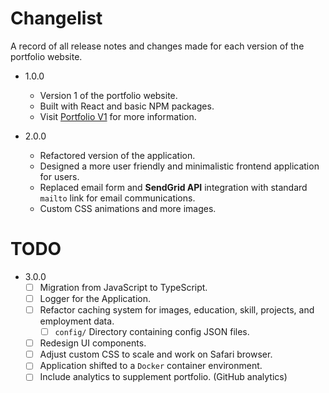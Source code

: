 # Changelist

A record of all release notes and changes made for each version of the portfolio website.

-   1.0.0

    -   Version 1 of the portfolio website.
    -   Built with React and basic NPM packages.
    -   Visit [Portfolio V1](https://github.com/stefanwerleman/portfolio-v1) for more information.

-   2.0.0
    -   Refactored version of the application.
    -   Designed a more user friendly and minimalistic frontend application for users.
    -   Replaced email form and **SendGrid API** integration with standard `mailto` link for email communications.
    -   Custom CSS animations and more images.

# TODO

-   3.0.0
    -   [ ] Migration from JavaScript to TypeScript.
    -   [ ] Logger for the Application.
    -   [ ] Refactor caching system for images, education, skill, projects, and employment data.
        -   [ ] `config/` Directory containing config JSON files.
    -   [ ] Redesign UI components.
    -   [ ] Adjust custom CSS to scale and work on Safari browser.
    -   [ ] Application shifted to a `Docker` container environment.
    -   [ ] Include analytics to supplement portfolio. (GitHub analytics)
